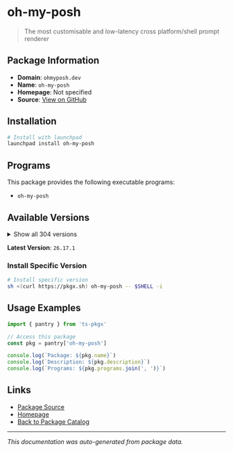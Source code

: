 # oh-my-posh

> The most customisable and low-latency cross platform/shell prompt renderer

## Package Information

- **Domain**: `ohmyposh.dev`
- **Name**: `oh-my-posh`
- **Homepage**: Not specified
- **Source**: [View on GitHub](https://github.com/pkgxdev/pantry/tree/main/projects/ohmyposh.dev/package.yml)

## Installation

```bash
# Install with launchpad
launchpad install oh-my-posh
```

## Programs

This package provides the following executable programs:

- `oh-my-posh`

## Available Versions

<details>
<summary>Show all 304 versions</summary>

- `26.17.1`, `26.17.0`, `26.16.1`, `26.16.0`, `26.15.0`
- `26.14.3`, `26.14.2`, `26.14.1`, `26.13.0`, `26.12.0`
- `26.11.0`, `26.10.1`, `26.10.0`, `26.9.0`, `26.8.0`
- `26.7.0`, `26.6.1`, `26.6.0`, `26.5.0`, `26.4.2`
- `26.4.1`, `26.4.0`, `26.3.0`, `26.2.2`, `26.2.1`
- `26.2.0`, `26.1.0`, `26.0.5`, `26.0.4`, `26.0.3`
- `26.0.2`, `26.0.1`, `26.0.0`, `25.23.3`, `25.23.2`
- `25.23.1`, `25.23.0`, `25.22.0`, `25.21.1`, `25.21.0`
- `25.20.1`, `25.20.0`, `25.19.0`, `25.18.0`, `25.17.0`
- `25.16.1`, `25.16.0`, `25.15.0`, `25.14.0`, `25.13.0`
- `25.12.0`, `25.11.2`, `25.11.1`, `25.11.0`, `25.10.2`
- `25.10.1`, `25.10.0`, `25.9.0`, `25.8.0`, `25.7.1`
- `25.7.0`, `25.6.1`, `25.6.0`, `25.5.1`, `25.5.0`
- `25.4.3`, `25.4.2`, `25.4.1`, `25.4.0`, `25.3.0`
- `25.2.1`, `25.2.0`, `25.1.1`, `25.1.0`, `25.0.0`
- `24.19.0`, `24.18.1`, `24.18.0`, `24.17.1`, `24.17.0`
- `24.16.1`, `24.16.0`, `24.15.1`, `24.15.0`, `24.14.0`
- `24.13.1`, `24.13.0`, `24.12.0`, `24.11.4`, `24.11.3`
- `24.11.2`, `24.11.1`, `24.11.0`, `24.10.1`, `24.10.0`
- `24.9.1`, `24.9.0`, `24.8.0`, `24.7.1`, `24.7.0`
- `24.6.5`, `24.6.4`, `24.6.3`, `24.6.2`, `24.6.1`
- `24.6.0`, `24.5.2`, `24.5.1`, `24.5.0`, `24.4.1`
- `24.4.0`, `24.3.0`, `24.2.2`, `24.2.1`, `24.2.0`
- `24.1.0`, `24.0.11`, `24.0.10`, `24.0.9`, `24.0.8`
- `24.0.7`, `24.0.6`, `24.0.5`, `24.0.4`, `24.0.3`
- `24.0.2`, `24.0.1`, `24.0.0`, `23.20.3`, `23.20.2`
- `23.20.1`, `23.20.0`, `23.19.0`, `23.18.0`, `23.17.0`
- `23.16.0`, `23.15.3`, `23.15.2`, `23.15.1`, `23.15.0`
- `23.14.2`, `23.14.1`, `23.14.0`, `23.13.4`, `23.13.3`
- `23.13.2`, `23.13.1`, `23.13.0`, `23.12.0`, `23.11.1`
- `23.11.0`, `23.10.1`, `23.10.0`, `23.9.1`, `23.9.0`
- `23.8.0`, `23.7.2`, `23.7.1`, `23.7.0`, `23.6.8`
- `23.6.7`, `23.6.6`, `23.6.5`, `23.6.4`, `23.6.3`
- `23.6.2`, `23.6.1`, `23.6.0`, `23.5.0`, `23.4.1`
- `23.4.0`, `23.3.3`, `23.3.2`, `23.3.1`, `23.3.0`
- `23.2.1`, `23.2.0`, `23.1.0`, `23.0.2`, `23.0.1`
- `23.0.0`, `22.3.0`, `22.2.0`, `22.1.0`, `22.0.3`
- `22.0.2`, `22.0.1`, `22.0.0`, `21.28.0`, `21.27.0`
- `21.26.4`, `21.26.3`, `21.26.2`, `21.26.1`, `21.26.0`
- `21.25.0`, `21.24.0`, `21.23.6`, `21.23.5`, `21.23.4`
- `21.23.3`, `21.23.2`, `21.23.1`, `21.23.0`, `21.22.0`
- `21.21.3`, `21.21.2`, `21.21.1`, `21.21.0`, `21.20.2`
- `21.20.1`, `21.20.0`, `21.19.0`, `21.18.2`, `21.18.1`
- `21.18.0`, `21.17.2`, `21.17.1`, `21.17.0`, `21.16.2`
- `21.16.1`, `21.16.0`, `21.15.1`, `21.15.0`, `21.14.0`
- `21.13.1`, `21.13.0`, `21.12.1`, `21.12.0`, `21.11.0`
- `21.10.3`, `21.10.2`, `21.10.1`, `21.10.0`, `21.9.1`
- `21.9.0`, `21.8.0`, `21.7.0`, `21.6.0`, `21.5.0`
- `21.4.0`, `21.3.0`, `21.2.2`, `21.2.1`, `21.2.0`
- `21.1.0`, `21.0.1`, `21.0.0`, `20.2.3`, `20.2.2`
- `20.2.1`, `20.2.0`, `20.1.0`, `20.0.2`, `20.0.1`
- `20.0.0`, `19.32.0`, `19.31.0`, `19.30.0`, `19.29.1`
- `19.29.0`, `19.28.0`, `19.27.0`, `19.26.1`, `19.26.0`
- `19.25.0`, `19.24.3`, `19.24.2`, `19.24.1`, `19.24.0`
- `19.23.1`, `19.23.0`, `19.22.0`, `19.21.1`, `19.21.0`
- `19.20.0`, `19.19.0`, `19.18.1`, `19.18.0`, `19.17.2`
- `19.17.1`, `19.17.0`, `19.16.2`, `19.16.1`, `19.16.0`
- `19.15.1`, `19.15.0`, `19.14.0`, `19.13.0`, `19.12.0`
- `19.11.7`, `19.11.6`, `19.11.5`, `19.11.4`, `19.11.3`
- `19.11.2`, `19.11.1`, `19.11.0`, `19.10.0`, `19.9.0`
- `19.8.3`, `19.8.2`, `19.8.1`, `19.8.0`

</details>

**Latest Version**: `26.17.1`

### Install Specific Version

```bash
# Install specific version
sh <(curl https://pkgx.sh) oh-my-posh -- $SHELL -i
```

## Usage Examples

```typescript
import { pantry } from 'ts-pkgx'

// Access this package
const pkg = pantry['oh-my-posh']

console.log(`Package: ${pkg.name}`)
console.log(`Description: ${pkg.description}`)
console.log(`Programs: ${pkg.programs.join(', ')}`)
```

## Links

- [Package Source](https://github.com/pkgxdev/pantry/tree/main/projects/ohmyposh.dev/package.yml)
- [Homepage](#)
- [Back to Package Catalog](../../package-catalog.md)

---

*This documentation was auto-generated from package data.*
